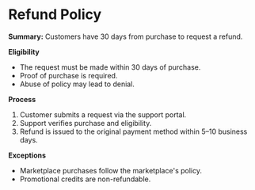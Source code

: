 # Refund Policy

**Summary:** Customers have 30 days from purchase to request a refund.

**Eligibility**
- The request must be made within 30 days of purchase.
- Proof of purchase is required.
- Abuse of policy may lead to denial.

**Process**
1. Customer submits a request via the support portal.
2. Support verifies purchase and eligibility.
3. Refund is issued to the original payment method within 5–10 business days.

**Exceptions**
- Marketplace purchases follow the marketplace's policy.
- Promotional credits are non-refundable.
